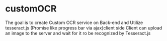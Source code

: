 # customOCR
The goal is to create Custom OCR service on Back-end and Utilize tesseract.js (Promise like progress bar via ajax)client side 
Client can upload an image to the server and wait for it ro be recognized by Tesseract.js
